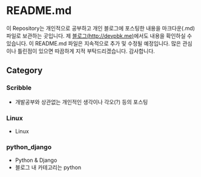 # README.md

이 Repository는 개인적으로 공부하고 개인 블로그에 포스팅한 내용을 마크다운(.md) 파일로 보관하는 곳입니다. 제 [블로그(http://devpbk.me)](http://devpbk.me)에서도 내용을 확인하실 수 있습니다. 이 README.md 파일은 지속적으로 추가 및 수정될 예정입니다. 많은 관심이나 틀린점이 있으면 따끔하게 지적 부탁드리겠습니다. 감사합니다.

## Category

### Scribble

- 개발공부와 상관없는 개인적인 생각이나 각오(?) 등의 포스팅

### Linux

- Linux

### python_django

- Python & Django
- 블로그 내 카테고리는 python
